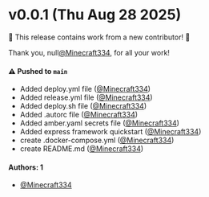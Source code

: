 # v0.0.1 (Thu Aug 28 2025)

:tada: This release contains work from a new contributor! :tada:

Thank you, null[@Minecraft334](https://github.com/Minecraft334), for all your work!

#### ⚠️ Pushed to `main`

- Added deploy.yml file ([@Minecraft334](https://github.com/Minecraft334))
- Added release.yml file ([@Minecraft334](https://github.com/Minecraft334))
- Added deploy.sh file ([@Minecraft334](https://github.com/Minecraft334))
- Added .autorc file ([@Minecraft334](https://github.com/Minecraft334))
- Added amber.yaml secrets file ([@Minecraft334](https://github.com/Minecraft334))
- Added express framework quickstart ([@Minecraft334](https://github.com/Minecraft334))
- create .docker-compose.yml ([@Minecraft334](https://github.com/Minecraft334))
- create README.md ([@Minecraft334](https://github.com/Minecraft334))

#### Authors: 1

- [@Minecraft334](https://github.com/Minecraft334)
